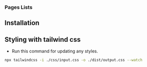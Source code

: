 ### Pages Lists

<!-- - Home
- About Us -->

## Installation

<!-- Install tuson with npm -->

<!-- ```bash
  git clone
  cd tuson
  npm install
``` -->

## Styling with tailwind css

- Run this command for updating any styles.

```bash
npx tailwindcss -i ./css/input.css -o ./dist/output.css --watch
```
